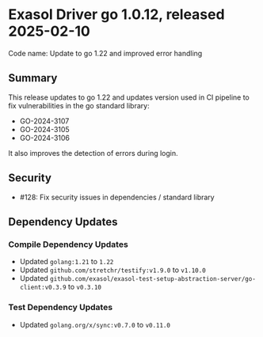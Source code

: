 # Exasol Driver go 1.0.12, released 2025-02-10

Code name: Update to go 1.22 and improved error handling

## Summary

This release updates to go 1.22 and updates version used in CI pipeline to fix vulnerabilities in the go standard library:
 - GO-2024-3107
 - GO-2024-3105
 - GO-2024-3106

It also improves the detection of errors during login.

## Security

* #128: Fix security issues in dependencies / standard library

## Dependency Updates

### Compile Dependency Updates

* Updated `golang:1.21` to `1.22`
* Updated `github.com/stretchr/testify:v1.9.0` to `v1.10.0`
* Updated `github.com/exasol/exasol-test-setup-abstraction-server/go-client:v0.3.9` to `v0.3.10`

### Test Dependency Updates

* Updated `golang.org/x/sync:v0.7.0` to `v0.11.0`
